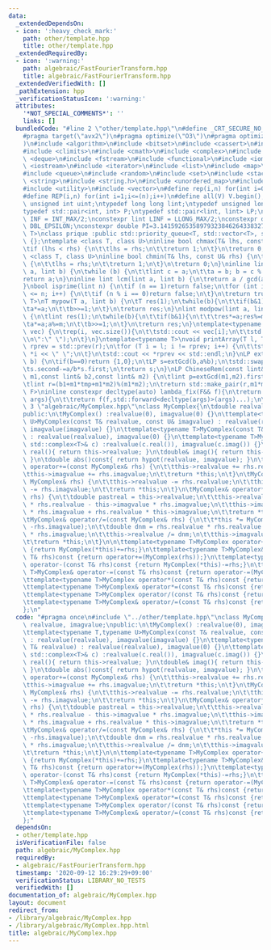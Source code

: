 ```yaml
---
data:
  _extendedDependsOn:
  - icon: ':heavy_check_mark:'
    path: other/template.hpp
    title: other/template.hpp
  _extendedRequiredBy:
  - icon: ':warning:'
    path: algebraic/FastFourierTransform.hpp
    title: algebraic/FastFourierTransform.hpp
  _extendedVerifiedWith: []
  _pathExtension: hpp
  _verificationStatusIcon: ':warning:'
  attributes:
    '*NOT_SPECIAL_COMMENTS*': ''
    links: []
  bundledCode: "#line 2 \"other/template.hpp\"\n#define _CRT_SECURE_NO_WARNINGS\n\
    #pragma target(\"avx2\")\n#pragma optimize(\"O3\")\n#pragma optimize(\"unroll-loops\"\
    )\n#include <algorithm>\n#include <bitset>\n#include <cassert>\n#include <cfloat>\n\
    #include <climits>\n#include <cmath>\n#include <complex>\n#include <ctime>\n#include\
    \ <deque>\n#include <fstream>\n#include <functional>\n#include <iomanip>\n#include\
    \ <iostream>\n#include <iterator>\n#include <list>\n#include <map>\n#include <memory>\n\
    #include <queue>\n#include <random>\n#include <set>\n#include <stack>\n#include\
    \ <string>\n#include <string.h>\n#include <unordered_map>\n#include <unordered_set>\n\
    #include <utility>\n#include <vector>\n#define rep(i,n) for(int i=0;i<(n);i++)\n\
    #define REP(i,n) for(int i=1;i<=(n);i++)\n#define all(V) V.begin(),V.end()\ntypedef\
    \ unsigned int uint;\ntypedef long long lint;\ntypedef unsigned long long ulint;\n\
    typedef std::pair<int, int> P;\ntypedef std::pair<lint, lint> LP;\nconstexpr int\
    \ INF = INT_MAX/2;\nconstexpr lint LINF = LLONG_MAX/2;\nconstexpr double eps =\
    \ DBL_EPSILON;\nconstexpr double PI=3.141592653589793238462643383279;\ntemplate<class\
    \ T>\nclass prique :public std::priority_queue<T, std::vector<T>, std::greater<T>>\
    \ {};\ntemplate <class T, class U>\ninline bool chmax(T& lhs, const U& rhs) {\n\
    \tif (lhs < rhs) {\n\t\tlhs = rhs;\n\t\treturn 1;\n\t}\n\treturn 0;\n}\ntemplate\
    \ <class T, class U>\ninline bool chmin(T& lhs, const U& rhs) {\n\tif (lhs > rhs)\
    \ {\n\t\tlhs = rhs;\n\t\treturn 1;\n\t}\n\treturn 0;\n}\ninline lint gcd(lint\
    \ a, lint b) {\n\twhile (b) {\n\t\tlint c = a;\n\t\ta = b; b = c % b;\n\t}\n\t\
    return a;\n}\ninline lint lcm(lint a, lint b) {\n\treturn a / gcd(a, b) * b;\n\
    }\nbool isprime(lint n) {\n\tif (n == 1)return false;\n\tfor (int i = 2; i * i\
    \ <= n; i++) {\n\t\tif (n % i == 0)return false;\n\t}\n\treturn true;\n}\ntemplate<typename\
    \ T>\nT mypow(T a, lint b) {\n\tT res(1);\n\twhile(b){\n\t\tif(b&1)res*=a;\n\t\
    \ta*=a;\n\t\tb>>=1;\n\t}\n\treturn res;\n}\nlint modpow(lint a, lint b, lint m)\
    \ {\n\tlint res(1);\n\twhile(b){\n\t\tif(b&1){\n\t\t\tres*=a;res%=m;\n\t\t}\n\t\
    \ta*=a;a%=m;\n\t\tb>>=1;\n\t}\n\treturn res;\n}\ntemplate<typename T>\nvoid printArray(std::vector<T>&\
    \ vec) {\n\trep(i, vec.size()){\n\t\tstd::cout << vec[i];\n\t\tstd::cout<<(i==(int)vec.size()-1?\"\
    \\n\":\" \");\n\t}\n}\ntemplate<typename T>\nvoid printArray(T l, T r) {\n\tT\
    \ rprev = std::prev(r);\n\tfor (T i = l; i != rprev; i++) {\n\t\tstd::cout <<\
    \ *i << \" \";\n\t}\n\tstd::cout << *rprev << std::endl;\n}\nLP extGcd(lint a,lint\
    \ b) {\n\tif(b==0)return {1,0};\n\tLP s=extGcd(b,a%b);\n\tstd::swap(s.first,s.second);\n\
    \ts.second-=a/b*s.first;\n\treturn s;\n}\nLP ChineseRem(const lint& b1,const lint&\
    \ m1,const lint& b2,const lint& m2) {\n\tlint p=extGcd(m1,m2).first;\n\tlint tmp=(b2-b1)*p%m2;\n\
    \tlint r=(b1+m1*tmp+m1*m2)%(m1*m2);\n\treturn std::make_pair(r,m1*m2);\n}\ntemplate<typename\
    \ F>\ninline constexpr decltype(auto) lambda_fix(F&& f){\n\treturn [f=std::forward<F>(f)](auto&&...\
    \ args){\n\t\treturn f(f,std::forward<decltype(args)>(args)...);\n\t};\n}\n#line\
    \ 3 \"algebraic/MyComplex.hpp\"\nclass MyComplex{\n\tdouble realvalue, imagvalue;\n\
    public:\n\tMyComplex() :realvalue(0), imagvalue(0) {}\n\ttemplate<typename T,typename\
    \ U>MyComplex(const T& realvalue, const U& imagvalue) : realvalue(realvalue),\
    \ imagvalue(imagvalue) {}\n\ttemplate<typename T>MyComplex(const T& realvalue)\
    \ : realvalue(realvalue), imagvalue(0) {}\n\ttemplate<typename T>MyComplex(const\
    \ std::complex<T>& c) :realvalue(c.real()), imagvalue(c.imag()) {}\n\tdouble&\
    \ real(){ return this->realvalue; }\n\tdouble& imag(){ return this->imagvalue;\
    \ }\n\tdouble abs()const{ return hypot(realvalue, imagvalue); }\n\tMyComplex&\
    \ operator+=(const MyComplex& rhs) {\n\t\tthis->realvalue += rhs.realvalue;\n\t\
    \tthis->imagvalue += rhs.imagvalue;\n\t\treturn *this;\n\t}\n\tMyComplex& operator-=(const\
    \ MyComplex& rhs) {\n\t\tthis->realvalue -= rhs.realvalue;\n\t\tthis->imagvalue\
    \ -= rhs.imagvalue;\n\t\treturn *this;\n\t}\n\tMyComplex& operator*=(const MyComplex&\
    \ rhs) {\n\t\tdouble pastreal = this->realvalue;\n\t\tthis->realvalue = this->realvalue\
    \ * rhs.realvalue - this->imagvalue * rhs.imagvalue;\n\t\tthis->imagvalue = pastreal\
    \ * rhs.imagvalue + rhs.realvalue * this->imagvalue;\n\t\treturn *this;\n\t}\n\
    \tMyComplex& operator/=(const MyComplex& rhs) {\n\t\t*this *= MyComplex(rhs.realvalue,\
    \ -rhs.imagvalue);\n\t\tdouble dnm = rhs.realvalue * rhs.realvalue - rhs.imagvalue\
    \ * rhs.imagvalue;\n\t\tthis->realvalue /= dnm;\n\t\tthis->imagvalue /= dnm;\n\
    \t\treturn *this;\n\t}\n\n\ttemplate<typename T>MyComplex operator+(const T& rhs)const\
    \ {return MyComplex(*this)+=rhs;}\n\ttemplate<typename T>MyComplex& operator+=(const\
    \ T& rhs)const {return operator+=(MyComplex(rhs));}\n\ttemplate<typename T>MyComplex\
    \ operator-(const T& rhs)const {return MyComplex(*this)-=rhs;}\n\ttemplate<typename\
    \ T>MyComplex& operator-=(const T& rhs)const {return operator-=(MyComplex(rhs));}\n\
    \ttemplate<typename T>MyComplex operator*(const T& rhs)const {return MyComplex(*this)*=rhs;}\n\
    \ttemplate<typename T>MyComplex& operator*=(const T& rhs)const {return operator*=(MyComplex(rhs));}\n\
    \ttemplate<typename T>MyComplex operator/(const T& rhs)const {return MyComplex(*this)/=rhs;}\n\
    \ttemplate<typename T>MyComplex& operator/=(const T& rhs)const {return operator/=(MyComplex(rhs));}\n\
    };\n"
  code: "#pragma once\n#include \"../other/template.hpp\"\nclass MyComplex{\n\tdouble\
    \ realvalue, imagvalue;\npublic:\n\tMyComplex() :realvalue(0), imagvalue(0) {}\n\
    \ttemplate<typename T,typename U>MyComplex(const T& realvalue, const U& imagvalue)\
    \ : realvalue(realvalue), imagvalue(imagvalue) {}\n\ttemplate<typename T>MyComplex(const\
    \ T& realvalue) : realvalue(realvalue), imagvalue(0) {}\n\ttemplate<typename T>MyComplex(const\
    \ std::complex<T>& c) :realvalue(c.real()), imagvalue(c.imag()) {}\n\tdouble&\
    \ real(){ return this->realvalue; }\n\tdouble& imag(){ return this->imagvalue;\
    \ }\n\tdouble abs()const{ return hypot(realvalue, imagvalue); }\n\tMyComplex&\
    \ operator+=(const MyComplex& rhs) {\n\t\tthis->realvalue += rhs.realvalue;\n\t\
    \tthis->imagvalue += rhs.imagvalue;\n\t\treturn *this;\n\t}\n\tMyComplex& operator-=(const\
    \ MyComplex& rhs) {\n\t\tthis->realvalue -= rhs.realvalue;\n\t\tthis->imagvalue\
    \ -= rhs.imagvalue;\n\t\treturn *this;\n\t}\n\tMyComplex& operator*=(const MyComplex&\
    \ rhs) {\n\t\tdouble pastreal = this->realvalue;\n\t\tthis->realvalue = this->realvalue\
    \ * rhs.realvalue - this->imagvalue * rhs.imagvalue;\n\t\tthis->imagvalue = pastreal\
    \ * rhs.imagvalue + rhs.realvalue * this->imagvalue;\n\t\treturn *this;\n\t}\n\
    \tMyComplex& operator/=(const MyComplex& rhs) {\n\t\t*this *= MyComplex(rhs.realvalue,\
    \ -rhs.imagvalue);\n\t\tdouble dnm = rhs.realvalue * rhs.realvalue - rhs.imagvalue\
    \ * rhs.imagvalue;\n\t\tthis->realvalue /= dnm;\n\t\tthis->imagvalue /= dnm;\n\
    \t\treturn *this;\n\t}\n\n\ttemplate<typename T>MyComplex operator+(const T& rhs)const\
    \ {return MyComplex(*this)+=rhs;}\n\ttemplate<typename T>MyComplex& operator+=(const\
    \ T& rhs)const {return operator+=(MyComplex(rhs));}\n\ttemplate<typename T>MyComplex\
    \ operator-(const T& rhs)const {return MyComplex(*this)-=rhs;}\n\ttemplate<typename\
    \ T>MyComplex& operator-=(const T& rhs)const {return operator-=(MyComplex(rhs));}\n\
    \ttemplate<typename T>MyComplex operator*(const T& rhs)const {return MyComplex(*this)*=rhs;}\n\
    \ttemplate<typename T>MyComplex& operator*=(const T& rhs)const {return operator*=(MyComplex(rhs));}\n\
    \ttemplate<typename T>MyComplex operator/(const T& rhs)const {return MyComplex(*this)/=rhs;}\n\
    \ttemplate<typename T>MyComplex& operator/=(const T& rhs)const {return operator/=(MyComplex(rhs));}\n\
    };"
  dependsOn:
  - other/template.hpp
  isVerificationFile: false
  path: algebraic/MyComplex.hpp
  requiredBy:
  - algebraic/FastFourierTransform.hpp
  timestamp: '2020-09-12 16:29:29+09:00'
  verificationStatus: LIBRARY_NO_TESTS
  verifiedWith: []
documentation_of: algebraic/MyComplex.hpp
layout: document
redirect_from:
- /library/algebraic/MyComplex.hpp
- /library/algebraic/MyComplex.hpp.html
title: algebraic/MyComplex.hpp
---
```

